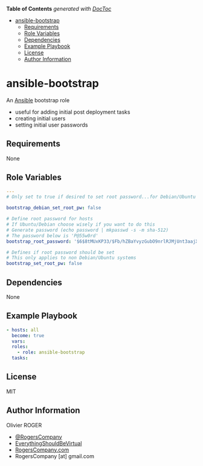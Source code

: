 <!-- START doctoc generated TOC please keep comment here to allow auto update -->

<!-- DON'T EDIT THIS SECTION, INSTEAD RE-RUN doctoc TO UPDATE -->

**Table of Contents**  _generated with [DocToc](https://github.com/thlorenz/doctoc)_

-   [ansible-bootstrap](#ansible-bootstrap)
    -   [Requirements](#requirements)
    -   [Role Variables](#role-variables)
    -   [Dependencies](#dependencies)
    -   [Example Playbook](#example-playbook)
    -   [License](#license)
    -   [Author Information](#author-information)

<!-- END doctoc generated TOC please keep comment here to allow auto update -->

# ansible-bootstrap

An [Ansible](https://www.ansible.com) bootstrap role

-   useful for adding initial post deployment tasks
-   creating initial users
-   setting initial user passwords

## Requirements

None

## Role Variables

```yaml
---
# Only set to true if desired to set root password...for Debian/Ubuntu systems

bootstrap_debian_set_root_pw: false

# Define root password for hosts
# If Ubuntu/Debian choose wisely if you want to do this
# Generate password (echo password | mkpasswd -s -m sha-512)
# The password below is 'P@55w0rd'
bootstrap_root_password: '$6$8tMUxKP33/$Fb/hZBaYvyzGubO9nrlRJMjUnt3aajXZwxCifH9NYqrhjMlC9COWmNNFiMpnyNGsgmDeNCCn2wKNh0G1E1BBV0'

# Defines if root password should be set
# This only applies to non Debian/Ubuntu systems
bootstrap_set_root_pw: false
```

## Dependencies

None

## Example Playbook

```yaml
- hosts: all
  become: true
  vars:
  roles:
    - role: ansible-bootstrap
  tasks:
```

## License

MIT

## Author Information

Olivier ROGER

-   [@RogersCompany](https://www.twitter.com/RogersCompany)
-   [EverythingShouldBeVirtual](http://everythingshouldbevirtual.com)
-   [RogersCompany.com](http://RogersCompany.com)
-   RogersCompany [at] gmail.com
